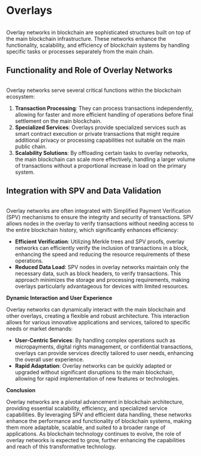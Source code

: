 # Overlays

<figure><img src="../../.gitbook/assets/2404_BSVA_Executive_Deck_Live_Presentation - Copy (3).png" alt=""><figcaption></figcaption></figure>

Overlay networks in blockchain are sophisticated structures built on top of the main blockchain infrastructure. These networks enhance the functionality, scalability, and efficiency of blockchain systems by handling specific tasks or processes separately from the main chain.

## **Functionality and Role of Overlay Networks**

<figure><img src="../../.gitbook/assets/20240411 - Mandala upgrade (4).png" alt=""><figcaption></figcaption></figure>

Overlay networks serve several critical functions within the blockchain ecosystem:

1. **Transaction Processing**: They can process transactions independently, allowing for faster and more efficient handling of operations before final settlement on the main blockchain.&#x20;
2. **Specialized Services**: Overlays provide specialized services such as smart contract execution or private transactions that might require additional privacy or processing capabilities not suitable on the main public chain.
3. **Scalability Solutions**: By offloading certain tasks to overlay networks, the main blockchain can scale more effectively, handling a larger volume of transactions without a proportional increase in load on the primary system.

## **Integration with SPV and Data Validation**

<figure><img src="../../.gitbook/assets/20240411 - Mandala upgrade (2).png" alt=""><figcaption></figcaption></figure>

Overlay networks are often integrated with Simplified Payment Verification (SPV) mechanisms to ensure the integrity and security of transactions. SPV allows nodes in the overlay to verify transactions without needing access to the entire blockchain history, which significantly enhances efficiency:

* **Efficient Verification**: Utilizing Merkle trees and SPV proofs, overlay networks can efficiently verify the inclusion of transactions in a block, enhancing the speed and reducing the resource requirements of these operations.
* **Reduced Data Load**: SPV nodes in overlay networks maintain only the necessary data, such as block headers, to verify transactions. This approach minimizes the storage and processing requirements, making overlays particularly advantageous for devices with limited resources.

**Dynamic Interaction and User Experience**

Overlay networks can dynamically interact with the main blockchain and other overlays, creating a flexible and robust architecture. This interaction allows for various innovative applications and services, tailored to specific needs or market demands:

* **User-Centric Services**: By handling complex operations such as micropayments, digital rights management, or confidential transactions, overlays can provide services directly tailored to user needs, enhancing the overall user experience.
* **Rapid Adaptation**: Overlay networks can be quickly adapted or upgraded without significant disruptions to the main blockchain, allowing for rapid implementation of new features or technologies.

**Conclusion**

Overlay networks are a pivotal advancement in blockchain architecture, providing essential scalability, efficiency, and specialized service capabilities. By leveraging SPV and efficient data handling, these networks enhance the performance and functionality of blockchain systems, making them more adaptable, scalable, and suited to a broader range of applications. As blockchain technology continues to evolve, the role of overlay networks is expected to grow, further enhancing the capabilities and reach of this transformative technology.
